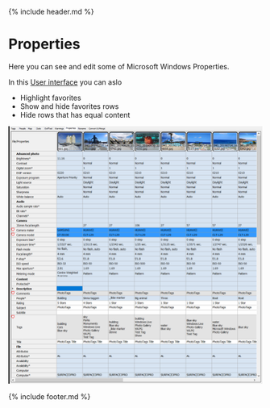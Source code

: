 {% include header.md %}

# Properties
Here you can see and edit some of Microsoft Windows Properties.

In this [User interface](../userinterface) you can aslo
- Highlight favorites
- Show and hide favorites rows
- Hide rows that has equal content

![Properties](properties-gui.png)

{% include footer.md %}
